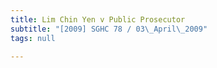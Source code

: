 ```yaml
---
title: Lim Chin Yen v Public Prosecutor
subtitle: "[2009] SGHC 78 / 03\_April\_2009"
tags: null

---
```


